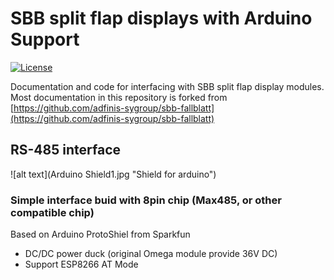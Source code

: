 # SBB split flap displays with Arduino Support

[![License](https://img.shields.io/github/license/adfinis-sygroup/sbb-fallblatt.svg?style=flat-square)](LICENSE)

Documentation and code for interfacing with SBB split flap display modules.
Most documentation in this repository is forked from [https://github.com/adfinis-sygroup/sbb-fallblatt](https://github.com/adfinis-sygroup/sbb-fallblatt)

## RS-485 interface

![alt text](Arduino Shield1.jpg "Shield for arduino")

### Simple interface buid with 8pin chip (Max485, or other compatible chip)

Based on Arduino ProtoShiel from Sparkfun
 - DC/DC power duck (original Omega module provide 36V DC)
 - Support ESP8266 AT Mode
